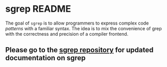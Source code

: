 # sgrep README

The goal of `sgrep` is to allow programmers to express complex code _patterns_ with a familiar syntax. The idea is to mix the convenience of grep with the correctness and precision of a compiler frontend.



## Please go to the [sgrep repository](https://sgrep.dev) for updated documentation on sgrep



